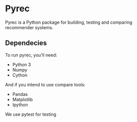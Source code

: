 Pyrec
=====

Pyrec is a Python package for building, testing and comparing recommender
systems.


Dependecies
-----------

To run pyrec, you'll need:

- Python 3
- Numpy
- Cython

And if you intend to use compare tools:

- Pandas
- Matplotlib
- Ipython

We use pytest for testing
